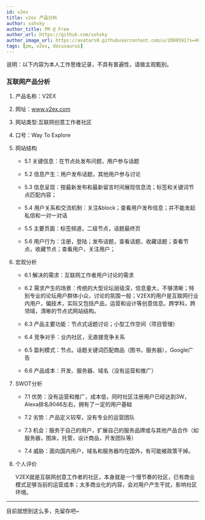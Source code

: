 ```yaml
---
id: v2ex
title: v2ex 产品分析
author: sshsky
author_title: PM @ Free
author_url: https://github.com/sshsky
author_image_url: https://avatars0.githubusercontent.com/u/2088591?s=460&v=4
tags: [pm, v2ex, docusaurus]
---
```


说明：以下内容为本人工作思维记录，不具有普遍性，请做主观甄别。

<!--truncate-->

### 互联网产品分析

1. 产品名称：V2EX

2. 网址：www.v2ex.com

3. 网站类型:互联网创意工作者社区

4. 口号：Way To Explore

5. 网站结构  
  
    * 5.1 关键信息：在节点处发布问题，用户参与话题
	
    * 5.2 信息产生：用户发布话题，其他用户参与讨论
	
    * 5.3 信息呈现：按最新发布和最新留言时间展现信息流；标签和关键词节点匹配内容； 
	
    * 5.4 用户关系和交流机制：关注&block；查看用户发布信息；并不能发起私信和一对一对话
	
    * 5.5 主要页面：标签频道，二级节点，话题最终页
	
    * 5.6 用户行为：注册，登陆；发布话题，查看话题，收藏话题；查看节点，收藏节点；查看用户，关注用户；
	
6. 宏观分析

    * 6.1 解决的需求：互联网工作者用户讨论的需求

    * 6.2 需求产生的场景：传统的大型论坛层级深，信息量大，不够清晰；特别专业的论坛用户群体小众，讨论的氛围一般；V2EX的用户是互联网行业内用户，偏技术，实际又包括产品，运营和设计等创意信息。跨学科，跨领域，清晰的节点式网站结构。
    
    * 6.3 产品主要功能：节点式话题讨论；小型工作空间（项目管理）
    
    * 6.4 竞争对手：业内社区，无直接竞争关系
    
    * 6.5 盈利模式：节点。话题关键词匹配商品（图书，服务器），Google广告
    
    * 6.6 产品成本：开发、服务器、域名（没有运营和推广） 

7. SWOT分析

    * 7.1 优势：没有运营和推广，成本低，同时社区注册用户已经达到3W，Alexa排名9046左右，拥有了一定的用户基础

    * 7.2 劣势：产品定义较窄，没有专业的运营团队

    * 7.3 机会：服务于自己的用户，扩展自己的服务品牌或与其他产品合作（如服务器，图床，托管，设计商品，开发团队等）

    * 7.4 威胁：面向国内用户，域名和服务器均在国外，有可能被政策干掉。 
	
8. 个人评价
	
    V2EX就是互联网创意工作者的社区，本身就是一个慢节奏的社区，已有商业模式足够当前的运营成本；太多商业化的内容，会对用户产生干扰，影响社区环境。
	
***

目前就想到这么多，先留存吧~